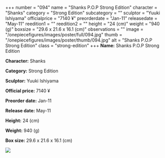 +++
number = "094"
name = "Shanks P.O.P Strong Edition"
character = "Shanks"
category = "Strong Edition"
subcategory = ""
sculptor = "Yuuki Ishiyama"
officialprice = "7140 ¥"
preorderdate = "Jan-11"
releasedate = "May-11"
reedition1 = ""
reedition2 = ""
height = "24 (cm)"
weight = "940 (g)"
boxsize = "29.6 x 21.6 x 16.1 (cm)"
observations = ""
image = "/onepiecefigures/images/poster/full/094.jpg"
thumb = "/onepiecefigures/images/poster/thumb/094.jpg"
alt = "Shanks P.O.P Strong Edition"
class = "strong-edition"
+++
**Name:** Shanks P.O.P Strong Edition

**Character:** Shanks

**Category:** Strong Edition 

**Sculptor:** Yuuki Ishiyama

**Official price:** 7140 ¥

**Preorder date:** Jan-11

**Release date:** May-11

**Height:** 24 (cm)

**Weight:** 940 (g)

**Box size:** 29.6 x 21.6 x 16.1 (cm)

<img src="/onepiecefigures/images/poster/thumb/094.jpg">
